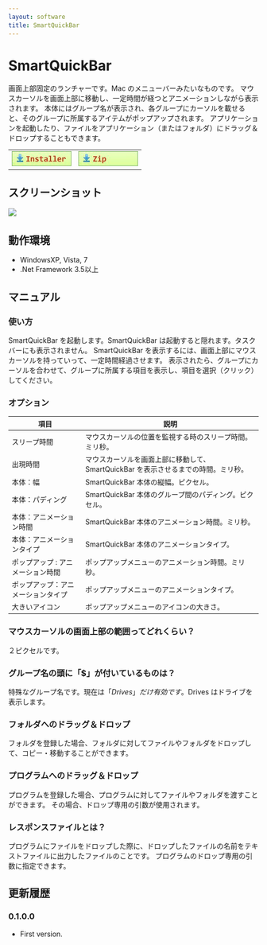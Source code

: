```yaml
---
layout: software
title: SmartQuickBar
---
```


# SmartQuickBar

画面上部固定のランチャーです。Mac のメニューバーみたいなものです。
マウスカーソルを画面上部に移動し、一定時間が経つとアニメーションしながら表示されます。
本体にはグループ名が表示され、各グループにカーソルを載せると、そのグループに所属するアイテムがポップアップされます。
アプリケーションを起動したり、ファイルをアプリケーション（またはフォルダ）にドラッグ＆ドロップすることもできます。

<table class="dl" cellpadding="0" cellspacing="0" border="0">
	<tr>
		<td>
			<a href="https://dl.dropboxusercontent.com/u/36645874/mebiusbox/SmartQuickBarSetup-1.0.0.exe" target="_blank" onclick="ga('send','pageview',{'page':'/downloads/SmartQuickBarSetup','Title':'SmartQuickBarSetup'});">
				<img src="/assets/img/download_exe.jpg" />
			</a>
		</td>
		<td>
			<a href="https://dl.dropboxusercontent.com/u/36645874/mebiusbox/SmartQuickBar-1.0.0.zip" target="_blank" onclick="ga('send','pageview',{'page':'/downloads/SmartQuickBar','Title':'SmartQuickBar'});">
				<img src="/assets/img/download_zip.jpg" />
			</a>
		</td>
	</tr>
</table>

## スクリーンショット
<div class="snap">
	<a class="fancybox" rel="group" href="{{ site.url }}/assets/img/smart_quickbar_title.jpg">
		<img src="{{ site.url }}/assets/img/smart_quickbar_title.jpg" />
	</a>
	<br class="clear" />
</div>

## 動作環境
* WindowsXP, Vista, 7
* .Net Framework 3.5以上

## マニュアル

### 使い方
SmartQuickBar を起動します。SmartQuickBar は起動すると隠れます。タスクバーにも表示されません。
SmartQuickBar を表示するには、画面上部にマウスカーソルを持っていって、一定時間経過させます。
表示されたら、グループにカーソルを合わせて、グループに所属する項目を表示し、項目を選択（クリック）してください。

### オプション

 項目 | 説明
--- | ---
スリープ時間 | マウスカーソルの位置を監視する時のスリープ時間。ミリ秒。
出現時間 | マウスカーソルを画面上部に移動して、SmartQuickBar を表示させるまでの時間。ミリ秒。
本体：幅 | SmartQuickBar 本体の縦幅。ピクセル。
本体：パディング | SmartQuickBar 本体のグループ間のパディング。ピクセル。
本体：アニメーション時間 | SmartQuickBar 本体のアニメーション時間。ミリ秒。
本体：アニメーションタイプ | SmartQuickBar 本体のアニメーションタイプ。
ポップアップ : アニメーション時間 | ポップアップメニューのアニメーション時間。ミリ秒。
ポップアップ：アニメーションタイプ | ポップアップメニューのアニメーションタイプ。
大きいアイコン | ポップアップメニューのアイコンの大きさ。

### マウスカーソルの画面上部の範囲ってどれくらい？
２ピクセルです。

### グループ名の頭に「$」が付いているものは？
特殊なグループ名です。現在は「$Drives」だけ有効です。$Drives はドライブを表示します。

### フォルダへのドラッグ＆ドロップ
フォルダを登録した場合、フォルダに対してファイルやフォルダをドロップして、コピー・移動することができます。

### プログラムへのドラッグ＆ドロップ
プログラムを登録した場合、プログラムに対してファイルやフォルダを渡すことができます。
その場合、ドロップ専用の引数が使用されます。

### レスポンスファイルとは？
プログラムにファイルをドロップした際に、ドロップしたファイルの名前をテキストファイルに出力したファイルのことです。
プログラムのドロップ専用の引数に指定できます。

## 更新履歴

### 0.1.0.0
* First version.
